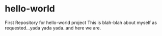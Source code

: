 # hello-world
First Repository for hello-world project
This is blah-blah about myself as requested...yada yada yada..and here we are.
